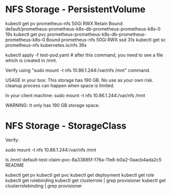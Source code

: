 

# NFS Storage - PersistentVolume

kubectl get pv
   prometheus-nfs 50Gi RWX Retain Bound default/prometheus-prometheus-k8s-db-prometheus-prometheus-k8s-0 19s
kubectl get pvc
   prometheus-prometheus-k8s-db-prometheus-prometheus-k8s-0 Bound prometheus-nfs 50Gi RWX ssd 31s
kubectl get sc
   prometheus-nfs kubernetes.io/nfs 36s
   

kubectl apply -f  test-pod.yaml # after this command, you need to see a file which is created in /mnt.

Verify using "sudo mount -t nfs 10.86.1.244:/var/nfs /mnt" command.



USAGE in your box:
This storage has 190 GB. No use as your own risk.
cleanup process can happen when space is limited. 

In your client machine:
sudo mount -t nfs 10.86.1.244:/var/nfs /mnt

WARNING:
It only has 190 GB storage space.
   
   
  
# NFS Storage - StorageClass 
   
 Verify:

sudo mount -t nfs 10.86.1.244:/var/nfs /mnt

ls /mnt/
default-test-claim-pvc-8a33885f-f76a-11e8-b0a2-0aacb4ada2c5 README

kubectl get pv
kubectl get pvc
kubectl get deployment
kubectl get role
kubectl get rolebinding
kubectl get clusterrole | grep provisioner
kubectl get clusterrolebinding | grep provisioner
